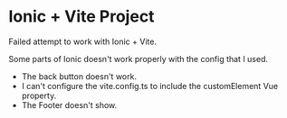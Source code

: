 # Ionic + Vite Project
Failed attempt to work with Ionic + Vite.

Some parts of Ionic doesn't work properly with the config that I used.
- The back button doesn't work.
- I can't configure the vite.config.ts to include the customElement Vue property.
- The Footer doesn't show.
